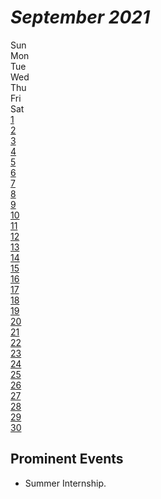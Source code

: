 # *September 2021*
<div class="calendar">
  <div class="calendar_day_of_the_week">
    <div class="calendar_day">Sun</div>
    <div class="calendar_day">Mon</div>
    <div class="calendar_day">Tue</div>
    <div class="calendar_day">Wed</div>
    <div class="calendar_day">Thu</div>
    <div class="calendar_day">Fri</div>
    <div class="calendar_day">Sat</div>
  </div>
  <div class="calendar_date">
    <div class="calendar_number"></div>
    <div class="calendar_number"></div>
    <div class="calendar_number"></div>
    <a class="link_wrapper" href="./1st.md"><div class="calendar_number">1</div></a>
    <a class="link_wrapper" href="./2nd.md"><div class="calendar_number">2</div></a>
    <a class="link_wrapper" href="./3rd.md"><div class="calendar_number">3</div></a>
    <a class="link_wrapper" href="./4th.md"><div class="calendar_number">4</div></a>
    <a class="link_wrapper" href="./5th.md"><div class="calendar_number">5</div></a>
    <a class="link_wrapper" href="./6th.md"><div class="calendar_number">6</div></a>
    <a class="link_wrapper" href="./7th.md"><div class="calendar_number">7</div></a>
    <a class="link_wrapper" href="./8th.md"><div class="calendar_number">8</div></a>
    <a class="link_wrapper" href="./9th.md"><div class="calendar_number">9</div></a>
    <a class="link_wrapper" href="./10th.md"><div class="calendar_number">10</div></a>
    <a class="link_wrapper" href="./11th.md"><div class="calendar_number">11</div></a>
    <a class="link_wrapper" href="./12th.md"><div class="calendar_number">12</div></a>
    <a class="link_wrapper" href="./13th.md"><div class="calendar_number">13</div></a>
    <a class="link_wrapper" href="./14th.md"><div class="calendar_number">14</div></a>
    <a class="link_wrapper" href="./15th.md"><div class="calendar_number">15</div></a>
    <a class="link_wrapper" href="./16th.md"><div class="calendar_number">16</div></a>
    <a class="link_wrapper" href="./17th.md"><div class="calendar_number">17</div></a>
    <a class="link_wrapper" href="./18th.md"><div class="calendar_number">18</div></a>
    <a class="link_wrapper" href="./19th.md"><div class="calendar_number">19</div></a>
    <a class="link_wrapper" href="./20th.md"><div class="calendar_number">20</div></a>
    <a class="link_wrapper" href="./21st.md"><div class="calendar_number">21</div></a>
    <a class="link_wrapper" href="./22nd.md"><div class="calendar_number">22</div></a>
    <a class="link_wrapper" href="./23rd.md"><div class="calendar_number">23</div></a>
    <a class="link_wrapper" href="./24th.md"><div class="calendar_number">24</div></a>
    <a class="link_wrapper" href="./25th.md"><div class="calendar_number">25</div></a>
    <a class="link_wrapper" href="./26th.md"><div class="calendar_number">26</div></a>
    <a class="link_wrapper" href="./27th.md"><div class="calendar_number">27</div></a>
    <a class="link_wrapper" href="./28th.md"><div class="calendar_number">28</div></a>
    <a class="link_wrapper" href="./29th.md"><div class="calendar_number">29</div></a>
    <a class="link_wrapper" href="./30th.md"><div class="calendar_number">30</div></a>
  </div>
</div>

## Prominent Events
- Summer Internship.
